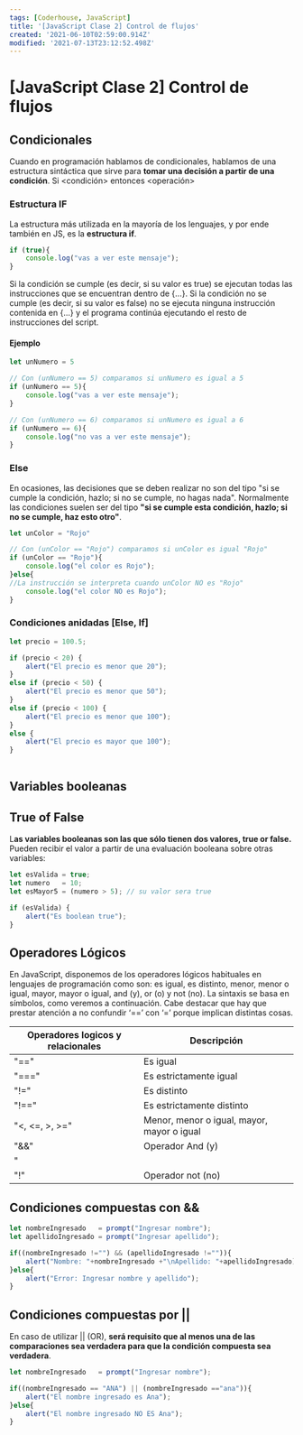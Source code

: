 ```yaml
---
tags: [Coderhouse, JavaScript]
title: '[JavaScript Clase 2] Control de flujos'
created: '2021-06-10T02:59:00.914Z'
modified: '2021-07-13T23:12:52.498Z'
---
```


# [JavaScript Clase 2] Control de flujos

## Condicionales

Cuando en programación hablamos de condicionales, hablamos de una estructura sintáctica que sirve para **tomar una decisión a partir de una condición**. 
Si <condición> entonces <operación>

### Estructura **IF**

La estructura más utilizada en la mayoría de los lenguajes, y por ende también en JS, es la **estructura if**.

```javascript
if (true){
    console.log("vas a ver este mensaje");
}
```

Si la condición se cumple (es decir, si su valor es true) se ejecutan todas las instrucciones que se encuentran dentro de {...}. Si la condición no se cumple (es decir, si su valor es false) no se ejecuta ninguna instrucción contenida en {...} y el programa continúa ejecutando el resto de instrucciones del script.

#### Ejemplo

```javascript
let unNumero = 5

// Con (unNumero == 5) comparamos si unNumero es igual a 5
if (unNumero == 5){
    console.log("vas a ver este mensaje");
}

// Con (unNumero == 6) comparamos si unNumero es igual a 6
if (unNumero == 6){ 
    console.log("no vas a ver este mensaje");
}
```

### Else

En ocasiones, las decisiones que se deben realizar no son del tipo "si se cumple la condición, hazlo; si no se cumple, no hagas nada". Normalmente las condiciones suelen ser del tipo **"si se cumple esta condición, hazlo; si no se cumple, haz esto otro"**.

```javascript
let unColor = "Rojo"

// Con (unColor == "Rojo") comparamos si unColor es igual "Rojo"
if (unColor == "Rojo"){
    console.log("el color es Rojo");
}else{
//La instrucción se interpreta cuando unColor NO es "Rojo"
    console.log("el color NO es Rojo");
}
```

### Condiciones anidadas [Else, If]

```javascript
let precio = 100.5;

if (precio < 20) {
    alert("El precio es menor que 20");
}
else if (precio < 50) {
    alert("El precio es menor que 50");
}
else if (precio < 100) {
    alert("El precio es menor que 100");
}
else {
    alert("El precio es mayor que 100");
}
   
```

## Variables booleanas

## True of False

L**as variables booleanas son las que sólo tienen dos valores, true or false.** Pueden recibir el valor a partir de una evaluación booleana sobre otras variables:

```javascript
let esValida = true;
let numero   = 10;
let esMayor5 = (numero > 5); // su valor sera true

if (esValida) {
    alert("Es boolean true");
}
```

## Operadores Lógicos

En JavaScript, disponemos de los operadores lógicos habituales en lenguajes de programación como son: es igual, es distinto, menor, menor o igual, mayor, mayor o igual, and (y), or (o) y not (no). 
La sintaxis se basa en símbolos, como veremos a continuación. Cabe destacar que hay que prestar atención a no confundir ‘==’ con ‘=’ porque implican distintas cosas.

| Operadores logicos y relacionales   | Descripción         |
| ----------                          | -----               |
| "==" | Es igual |
| "===" | Es estrictamente igual |
| "!=" | Es distinto |
| "!==" | Es estrictamente distinto |
| "<, <=, >, >=" | Menor, menor o igual, mayor, mayor o igual |
| "&&" | Operador And (y) |
| "||" | Operador or (o) |
| "!" | Operador not (no) |

## Condiciones compuestas con &&

```javascript
let nombreIngresado   = prompt("Ingresar nombre");
let apellidoIngresado = prompt("Ingresar apellido");

if((nombreIngresado !="") && (apellidoIngresado !="")){
    alert("Nombre: "+nombreIngresado +"\nApellido: "+apellidoIngresado); 
}else{
    alert("Error: Ingresar nombre y apellido");
}
```

## Condiciones compuestas por ||

En caso de utilizar || (OR), **será requisito que al menos una de las comparaciones sea verdadera para que la condición compuesta sea verdadera**.

```javascript
let nombreIngresado   = prompt("Ingresar nombre");

if((nombreIngresado == "ANA") || (nombreIngresado =="ana")){
    alert("El nombre ingresado es Ana"); 
}else{
    alert("El nombre ingresado NO ES Ana"); 
}
```



